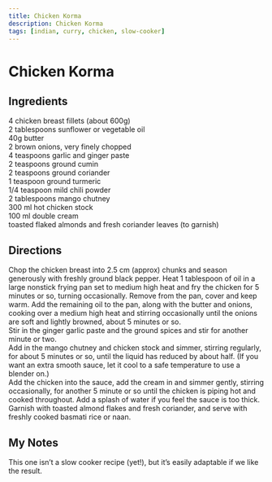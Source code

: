 ```yaml
---
title: Chicken Korma
description: Chicken Korma
tags: [indian, curry, chicken, slow-cooker]
---
```


# Chicken Korma

## Ingredients
4 chicken breast fillets (about 600g)  
2 tablespoons sunflower or vegetable oil  
40g butter  
2 brown onions, very finely chopped  
4 teaspoons garlic and ginger paste  
2 teaspoons ground cumin  
2 teaspoons ground coriander  
1 teaspoon ground turmeric  
1/4 teaspoon mild chili powder  
2 tablespoons mango chutney  
300 ml hot chicken stock  
100 ml double cream  
toasted flaked almonds and fresh coriander leaves (to garnish)

## Directions

Chop the chicken breast into 2.5 cm (approx) chunks and season generously with freshly ground black pepper. Heat 1 tablespoon of oil in a large nonstick frying pan set to medium high heat and fry the chicken for 5 minutes or so, turning occasionally. Remove from the pan, cover and keep warm. Add the remaining oil to the pan, along with the butter and onions, cooking over a medium high heat and stirring occasionally until the onions are soft and lightly browned, about 5 minutes or so.  
Stir in the ginger garlic paste and the ground spices and stir for another minute or two.  
Add in the mango chutney and chicken stock and simmer, stirring regularly, for about 5 minutes or so, until the liquid has reduced by about half. (If you want an extra smooth sauce, let it cool to a safe temperature to use a blender on.)  
Add the chicken into the sauce, add the cream in and simmer gently, stirring occasionally, for another 5 minute or so until the chicken is piping hot and cooked throughout. Add a splash of water if you feel the sauce is too thick. Garnish with toasted almond flakes and fresh coriander, and serve with freshly cooked basmati rice or naan.

## My Notes
This one isn’t a slow cooker recipe (yet!), but it’s easily adaptable if we like the result.